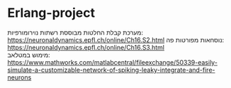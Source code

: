 # Erlang-project
מערכת קבלת החלטות מבוססת רשתות נוירומורפיות:
https://neuronaldynamics.epfl.ch/online/Ch16.S2.html 
נוסחאות מפורטות פה: 
https://neuronaldynamics.epfl.ch/online/Ch16.S3.html  
מימוש במטלאב:
https://www.mathworks.com/matlabcentral/fileexchange/50339-easily-simulate-a-customizable-network-of-spiking-leaky-integrate-and-fire-neurons
